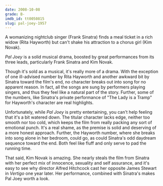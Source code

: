 ```yaml
---
date: 2008-10-08
grade: B-
imdb_id: tt0050815
slug: pal-joey-1957
---
```


A womanizing nightclub singer (Frank Sinatra) finds a meal ticket in a rich widow (Rita Hayworth) but can't shake his attraction to a chorus girl (Kim Novak).

_Pal Joey_ is a solid musical drama, boosted by great performances from its three leads, particularly Frank Sinatra and Kim Novak.

Though it's sold as a musical, it's really more of a drama. With the exception of one ill-advised number by Rita Hayworth and another awkward bit by Sinatra toward the film's end, no character breaks out into song for no apparent reason. In fact, all the songs are sung by performers playing singers, and thus they feel like a natural part of the story. Further, some of the numbers, like Sinatra's private performance of "The Lady is a Tramp" for Hayworth's character are real highlights.

Unfortunately, while _Pal Joey_ is pretty entertaining, you can't help feeling that it's a bit watered down. The titular character lacks edge, neither too smooth nor too cold, which keeps the film from really packing any sort of emotional punch. It's a real shame, as the premise is solid and deserving of a more honest approach. Further, the Hayworth number, where she breaks into song alone in her bedroom, could go, as could Sinatra's odd daydream sequence toward the end. Both feel like fluff and only serve to pad the running time.

That said, Kim Novak is amazing. She nearly steals the film from Sinatra with her perfect mix of innocence, sexuality and self assurance, and it's easy to see why director Alfred Hitchcock cast her opposite James Stewart in <span data-imdb-id="tt0052357">_Vertigo_</span> one year later. Her performance, combined with Sinatra's makes Pal Joey worth a look.

